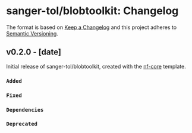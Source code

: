 # sanger-tol/blobtoolkit: Changelog

The format is based on [Keep a Changelog](https://keepachangelog.com/en/1.0.0/)
and this project adheres to [Semantic Versioning](https://semver.org/spec/v2.0.0.html).

## v0.2.0 - [date]

Initial release of sanger-tol/blobtoolkit, created with the [nf-core](https://nf-co.re/) template.

### `Added`

### `Fixed`

### `Dependencies`

### `Deprecated`
